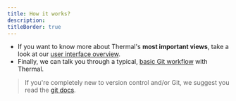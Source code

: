 ```yaml
---
title: How it works?
description:
titleBorder: true
---
```


* If you want to know more about Thermal's **most important views**, take a look at our [user interface overview](./user-interface-overview).
* Finally, we can talk you through a typical, [basic Git workflow](./basic-git-workflow) with Thermal.

> If you're completely new to version control and/or Git, we suggest you read the [git docs](https://git-scm.com/).
